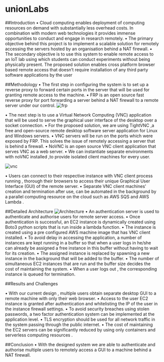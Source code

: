 # unionLabs

##Introduction
• Cloud computing enables deployment of computing
resources on demand with substantially less
overhead costs. In combination with modern web
technologies it provides immense opportunities to
conduct and engage in research remotely.
• The primary objective behind this project is to
implement a scalable solution for remotely
accessing the servers hosted by an organisation
behind a NAT firewall.
• The secondary objective is to use this system to
enable remote access to an IoT lab using which
students can conduct experiments without being
physically present. The proposed solution enables
cross platform browser based remote access that
doesn’t require installation of any third party
software applications by the user

##Methodology
• The first step in configuring the system is to set up
a reverse proxy to forward certain ports in the
server that will be used for granting remote access
to the machine.
• FRP is an open source fast reverse proxy for port
forwarding a server behind a NAT firewall to a
remote server under our control.
![frp](https://user-images.githubusercontent.com/36897394/200740504-5a1b209b-5207-4839-8d54-b506cde0cf57.jpg)

• The next step is to use a Virtual Network
Computing (VNC) application that will be used to
serve the graphical user interface of the desktop
over a socket connection.
• For the proposed solution, we are using
TightVNC ,a free and open-source remote desktop
software server application for Linux and Windows
servers.
• VNC servers will be run on the ports which were
exposed by FRP. This solves the issue of remotely
accessing a server that is behind a firewall.
• NoVNC is an open source VNC client application
that serves VNC as a web server.
• We can instantiate separate environments with
noVNC installed ,to provide isolated client
machines for every user.

![vnc](https://user-images.githubusercontent.com/36897394/200740584-fc48e1d4-c1e1-4bb8-83ff-466a876ee255.jpg)

• Users can connect to their respective instance with
VNC client process running , thorough their
browsers to access their unique Graphical User
Interface (GUI) of the remote server.
• Separate VNC client machines’ creation and
termination after use, can be automated in the
background by a parallel computing resource on
the cloud such as AWS SQS and AWS Lambda .

##Detailed Architecture
![Architecture](https://user-images.githubusercontent.com/36897394/200740675-75962f01-d9a0-445b-9c15-39ecd3a8caf7.jpg)
• An authentication server is used to authenticate
and authorise users for remote server access.
• Once authentication is successful, an EC2
instance is dynamically created using Boto3 python
scripts that is run inside a lambda function.
• The instance is created using a pre configured
AWS machine image that has VNC client installed.
• To avoid delay in accessing the application, a
number of instances are kept running in a buffer so
that when a user logs in he/she can already be
assigned a free instance in this buffer without
having to wait for its creation.
• The assigned instance is replaced by spawning a
new instance in the background that will be added
to the buffer.
• The number of simultaneous EC2 instances that
are run and the buffer size decides the cost of
maintaining the system.
• When a user logs out , the corresponding instance
is queued for termination.

##Results and Challenges

• With our current design , multiple users obtain
separate desktop GUI to a remote machine with
only their web browser.
• Access to the user EC2 instance is granted after
authentication and whitelisting the IP of the user in
the instance firewall settings.
• To avoid security breaches using stolen
passwords, a two factor authentication system
can be implemented at the application level.
• TLS encryption should be used for all network
traffic in the system passing through the public
internet.
• The cost of maintaining the EC2 servers can be
significantly reduced by using only containers and
serverless computing resources .

##Conclusion
• With the designed system we are able to authenticate
and authorise multiple users to remotely access a GUI
to a machine behind a NAT firewall.
